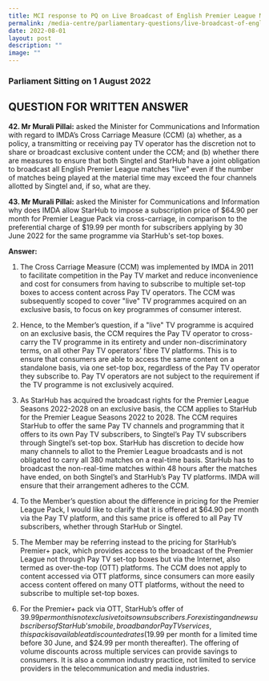 ```yaml
---
title: MCI response to PQ on Live Broadcast of English Premier League Matches
permalink: /media-centre/parliamentary-questions/live-broadcast-of-english-premier-league-matches/
date: 2022-08-01
layout: post
description: ""
image: ""
---
```

### Parliament Sitting on 1 August 2022

QUESTION FOR WRITTEN ANSWER
------------------------------------

**42. Mr Murali Pillai:** asked the Minister for Communications and Information with regard to IMDA’s Cross Carriage Measure (CCM) (a) whether, as a policy, a transmitting or receiving pay TV operator has the discretion not to share or broadcast exclusive content under the CCM; and (b) whether there are measures to ensure that both Singtel and StarHub have a joint obligation to broadcast all English Premier League matches "live" even if the number of matches being played at the material time may exceed the four channels allotted by Singtel and, if so, what are they.

**43. Mr Murali Pillai:** asked the Minister for Communications and Information why does IMDA allow StarHub to impose a subscription price of $64.90 per month for Premier League Pack via cross-carriage, in comparison to the preferential charge of $19.99 per month for subscribers applying by 30 June 2022 for the same programme via StarHub's set-top boxes.

**Answer:**

1. The Cross Carriage Measure (CCM) was implemented by IMDA in 2011 to facilitate competition in the Pay TV market and reduce inconvenience and cost for consumers from having to subscribe to multiple set-top boxes to access content across Pay TV operators. The CCM was subsequently scoped to cover "live" TV programmes acquired on an exclusive basis, to focus on key programmes of consumer interest.

2. Hence, to the Member’s question, if a "live" TV programme is acquired on an exclusive basis, the CCM requires the Pay TV operator to cross-carry the TV programme in its entirety and under non-discriminatory terms, on all other Pay TV operators’ fibre TV platforms. This is to ensure that consumers are able to access the same content on a standalone basis, via one set-top box, regardless of the Pay TV operator they subscribe to. Pay TV operators are not subject to the requirement if the TV programme is not exclusively acquired.

3. As StarHub has acquired the broadcast rights for the Premier League Seasons 2022-2028 on an exclusive basis, the CCM applies to StarHub for the Premier League Seasons 2022 to 2028. The CCM requires StarHub to offer the same Pay TV channels and programming that it offers to its own Pay TV subscribers, to Singtel’s Pay TV subscribers through Singtel’s set-top box. StarHub has discretion to decide how many channels to allot to the Premier League broadcasts and is not obligated to carry all 380 matches on a real-time basis. StarHub has to broadcast the non-real-time matches within 48 hours after the matches have ended, on both Singtel’s and StarHub’s Pay TV platforms. IMDA will ensure that their arrangement adheres to the CCM.

4. To the Member’s question about the difference in pricing for the Premier League Pack, I would like to clarify that it is offered at $64.90 per month via the Pay TV platform, and this same price is offered to all Pay TV subscribers, whether through StarHub or Singtel.

5. The Member may be referring instead to the pricing for StarHub’s Premier+ pack, which provides access to the broadcast of the Premier League not through Pay TV set-top boxes but via the Internet, also termed as over-the-top (OTT) platforms. The CCM does not apply to content accessed via OTT platforms, since consumers can more easily access content offered on many OTT platforms, without the need to subscribe to multiple set-top boxes.

6. For the Premier+ pack via OTT, StarHub’s offer of $39.99 per month is not exclusive to its own subscribers. For existing and new subscribers of StarHub’s mobile, broadband or Pay TV services, this pack is available at discounted rates ($19.99 per month for a limited time before 30 June, and $24.99 per month thereafter). The offering of volume discounts across multiple services can provide savings to consumers. It is also a common industry practice, not limited to service providers in the telecommunication and media industries.